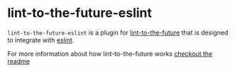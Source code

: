 # lint-to-the-future-eslint

`lint-to-the-future-eslint` is a plugin for [lint-to-the-future](https://github.com/mansona/lint-to-the-future) that is designed to integrate with [eslint](https://eslint.org/). 

For more information about how lint-to-the-future works [checkout the readme](https://github.com/mansona/lint-to-the-future#readme)
